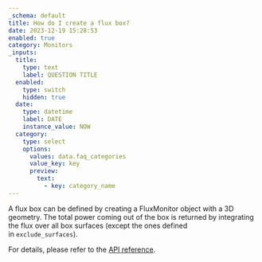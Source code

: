 ```yaml
---
_schema: default
title: How do I create a flux box?
date: 2023-12-19 15:28:53
enabled: true
category: Monitors
_inputs:
  title:
    type: text
    label: QUESTION TITLE
  enabled:
    type: switch
    hidden: true
  date:
    type: datetime
    label: DATE
    instance_value: NOW
  category:
    type: select
    options:
      values: data.faq_categories
      value_key: key
      preview:
        text:
          - key: category_name
---
```

A flux box can be defined by creating a FluxMonitor object with a 3D geometry. The total power coming out of the box is returned by integrating the flux over all box surfaces (except the ones defined in&nbsp;`exclude_surfaces`).&nbsp;

For details, please refer to the [API reference](https://docs.flexcompute.com/projects/tidy3d/en/latest/api/_autosummary/tidy3d.FluxMonitor.html).